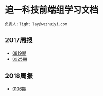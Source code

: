 # 追一科技前端组学习文档

    负责人：light lay@wezhuiyi.com

## 2017周报
+ [0819期](https://github.com/wezhuiyi/week-up/blob/master/%E5%91%A8%E6%8A%A5/20170819.md)
+ [0925期](https://github.com/wezhuiyi/week-up/blob/master/%E5%91%A8%E6%8A%A5/20170925.md)

## 2018周报
+ [0106期](https://github.com/wezhuiyi/week-up/blob/master/%E5%91%A8%E6%8A%A5/20180106.md)